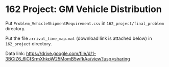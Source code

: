 # 162 Project: GM Vehicle Distribution

Put `Problem_VehicleShipmentRequirement.csv` in `162_project/final_problem` directory.

Put the file `arrival_time_map.mat` (download link is attached below) in `162_project` directory.

Data link: https://drive.google.com/file/d/1-3BCiZ6_6lCfSrmXhkpW25MomB5wfkAa/view?usp=sharing
